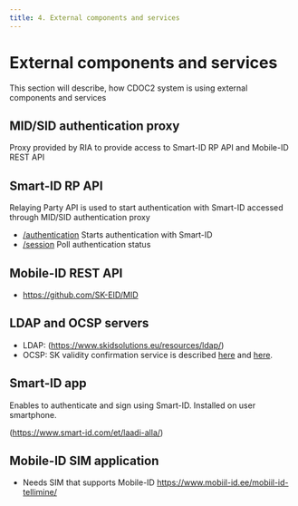 ```yaml
---
title: 4. External components and services
---
```

# External components and services

This section will describe, how CDOC2 system is using external components and services

## MID/SID authentication proxy

Proxy provided by RIA to provide access to Smart-ID RP API and Mobile-ID REST API

## Smart-ID RP API

Relaying Party API is used to start authentication with Smart-ID accessed through MID/SID authentication proxy

* [/authentication](https://github.com/SK-EID/smart-id-documentation/blob/v2/README.md#239-authentication-session)
  Starts authentication with Smart-ID
* [/session](https://github.com/SK-EID/smart-id-documentation/blob/v2/README.md#2311-session-status)
  Poll authentication status

## Mobile-ID REST API

* <https://github.com/SK-EID/MID>

## LDAP and OCSP servers

* LDAP: (<https://www.skidsolutions.eu/resources/ldap/>)
* OCSP: SK validity confirmation service is described [here](https://github.com/SK-EID/ocsp/wiki) and [here](http://open-eid.github.io/#_comp_central_conf_server_interfaces).

## Smart-ID app

Enables to authenticate and sign using Smart-ID. Installed on user smartphone.

(<https://www.smart-id.com/et/laadi-alla/>)

## Mobile-ID SIM application

* Needs SIM that supports Mobile-ID <https://www.mobiil-id.ee/mobiil-id-tellimine/>
